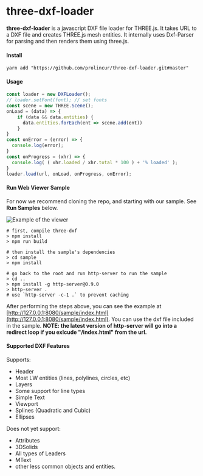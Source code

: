 
# three-dxf-loader

**three-dxf-loader** is a javascript DXF file loader for THREE.js. It takes URL to a DXF file and creates THREE.js mesh entities. It internally uses Dxf-Parser for parsing and then renders them using
 three.js.

#### Install
```
yarn add "https://github.com/prolincur/three-dxf-loader.git#master"
```

#### Usage
```javascript
const loader = new DXFLoader();
// loader.setFont(font); // set fonts
const scene = new THREE.Scene();
onLoad = (data) => {
    if (data && data.entities) {
      data.entities.forEach(ent => scene.add(ent))
    }
}
const onError = (error) => {
  console.log(error);
}
const onProgress = (xhr) => {
  console.log( ( xhr.loaded / xhr.total * 100 ) + '% loaded' );
}
loader.load(url, onLoad, onProgress, onError);
```

#### Run Web Viewer Sample
For now we recommend cloning the repo, and starting with our sample. See **Run Samples** below.

![Example of the viewer](https://github.com/gdsestimating/three-dxf/blob/screenshots/screenshots/three-dxf-screenshot.png?raw=true "What the sample looks like")

```
# first, compile three-dxf
> npm install
> npm run build

# then install the sample's dependencies
> cd sample
> npm install

# go back to the root and run http-server to run the sample
> cd ..
> npm install -g http-server@0.9.0
> http-server .
# use `http-server -c-1 .` to prevent caching
```

After performing the steps above, you can see the example at [http://127.0.0.1:8080/sample/index.html](http://127.0.0.1:8080/sample/index.html). You can use the dxf file included in the sample. **NOTE: the latest version of http-server will go into a redirect loop if you exlcude "/index.html" from the url.**


#### Supported DXF Features
Supports:
* Header
* Most LW entities (lines, polylines, circles, etc)
* Layers
* Some support for line types
* Simple Text
* Viewport
* Splines (Quadratic and Cubic)
* Ellipses
 
Does not yet support:
* Attributes
* 3DSolids
* All types of Leaders
* MText
* other less common objects and entities.

